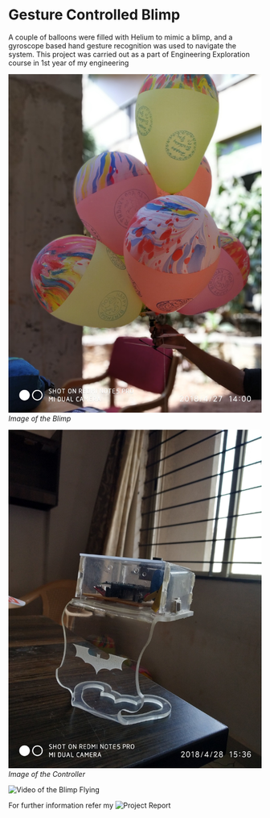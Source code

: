 # Gesture Controlled Blimp
A couple of balloons were filled with Helium to mimic a blimp, and a gyroscope based hand gesture recognition was used to navigate the system. This project was carried out as a part of Engineering Exploration course in 1st year of my engineering

![Image of the Blimp](https://github.com/slomogangsta/Gesture-Controlled-Blimp/blob/master/images/IMG_20180427_140020.jpg)
_Image of the Blimp_

![Image of the Controller](https://github.com/slomogangsta/Gesture-Controlled-Blimp/blob/master/images/IMG_20180428_153650.jpg)
_Image of the Controller_

![Video of the Blimp Flying](https://photos.app.goo.gl/BtJgUrHrpPeFrATq6)

For further information refer my ![Project Report](https://docs.google.com/document/d/1fbpyNIbMTS7BVcwTbdmjhKk9ES07SUYZhYzy9iioVvo/edit?usp=sharing)
